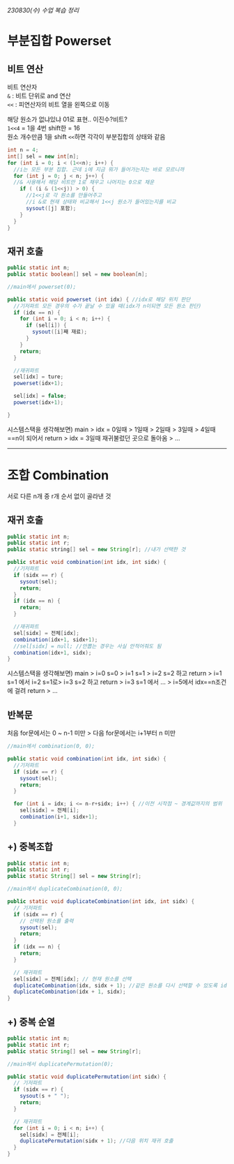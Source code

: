 *230830(수) 수업 복습 정리*  
# 부분집합 Powerset

## 비트 연산
비트 연산자  
```&``` : 비트 단위로 and 연산  
```<<``` : 피연산자의 비트 열을 왼쪽으로 이동  
  
해당 원소가 없냐있냐 01로 표현.. 이진수?비트?  
```1<<4``` = 1을 4번 shift한 = 16  
원소 개수만큼 1을 shift ```<<```하면 각각이 부분집합의 상태와 같음  
  
```java
int n = 4;
int[] sel = new int[n];
for (int i = 0; i < (1<<n); i++) {
  //i는 모든 부분 집합. 근데 i에 지금 뭐가 들어가는지는 바로 모르니까
  for (int j = 0; j < n; j++) {
  //& 사용해서 해당 비트만 1로 채우고 나머지는 0으로 채운
    if ( (i & (1<<j)) > 0) {
      //1<<j로 각 원소를 만들어주고
      //i &로 현재 상태와 비교해서 1<<j 원소가 들어있는지를 비교
      sysout([j] 포함);
    }
  }
}
```

## 재귀 호출
```java
public static int n;
public static boolean[] sel = new boolean[n];

//main에서 powerset(0);

public static void powerset (int idx) { //idx로 해당 위치 판단
  //기저파트 모든 경우의 수가 끝날 수 있을 때(idx가 n이되면 모든 원소 판단)
  if (idx == n) {
    for (int i = 0; i < n; i++) {
      if (sel[i]) {
        sysout([i]째 재료);
      }
    }
    return;
  }

  //재귀파트
  sel[idx] = ture;
  powerset(idx+1);

  sel[idx] = false;
  powerset(idx+1);

}
```
시스템스택을 생각해보면) main > idx = 0일때 > 1일때 > 2일때 > 3일때 > 4일때==n이 되어서 return > idx = 3일때 재귀불렀던 곳으로 돌아옴 > ...   
  
---------------
  
# 조합 Combination
서로 다른 n개 중 r개 순서 없이 골라낸 것  
  
## 재귀 호출
```java
public static int n;
public static int r;
public static string[] sel = new String[r]; //내가 선택한 것

public static void combination(int idx, int sidx) {
  //기저파트
  if (sidx == r) {
    sysout(sel);
    return;
  }
  if (idx == n) {
    return;
  }

  //재귀파트
  sel[sidx] = 전체[idx];
  combination(idx+1, sidx+1);
  //sel[sidx] = null; //안뽑는 경우는 사실 안적어줘도 됨
  combination(idx+1, sidx);
}

```
시스템스택을 생각해보면) main > i=0 s=0 > i=1 s=1 > i=2 s=2 하고 return > i=1 s=1 에서 i=2 s=1로> i=3 s=2 하고 return > i=3 s=1 에서 ... > i=5에서 idx==n조건에 걸려 return > ...    
  
## 반복문
처음 for문에서는 0 ~ n-1 미만 > 다음 for문에서는 i+1부터 n 미만  
```java
//main에서 combination(0, 0);

public static void combination(int idx, int sidx) {
  //기저파트
  if (sidx == r) {
    sysout(sel);
    return;
  }

  for (int i = idx; i <= n-r+sidx; i++) { //이전 시작점 ~ 경계값까지의 범위
    sel[sidx] = 전체[i];
    combination(i+1, sidx+1);
  }

```

## +) 중복조합

```java
public static int n;
public static int r;
public static String[] sel = new String[r];

//main에서 duplicateCombination(0, 0);

public static void duplicateCombination(int idx, int sidx) {
  // 기저파트
  if (sidx == r) {
    // 선택된 원소를 출력
    sysout(sel);
    return;
  }
  if (idx == n) {
    return;
  }

  // 재귀파트
  sel[sidx] = 전체[idx]; // 현재 원소를 선택
  duplicateCombination(idx, sidx + 1); //같은 원소를 다시 선택할 수 있도록 idx를 증가시키지 않음**
  duplicateCombination(idx + 1, sidx);
}
```
  
## +) 중복 순열
  
```java
public static int n;
public static int r;
public static String[] sel = new String[r];

//main에서 duplicatePermutation(0);

public static void duplicatePermutation(int sidx) {
  // 기저파트
  if (sidx == r) {
    sysout(s + " ");
    return;
  }

  // 재귀파트
  for (int i = 0; i < n; i++) {
    sel[sidx] = 전체[i];
    duplicatePermutation(sidx + 1); //다음 위치 재귀 호출
  }
}
```
